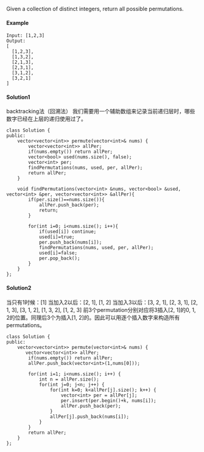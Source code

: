 Given a collection of distinct integers, return all possible permutations.

#### Example
```
Input: [1,2,3]
Output:
[
  [1,2,3],
  [1,3,2],
  [2,1,3],
  [2,3,1],
  [3,1,2],
  [3,2,1]
]
```

#### Solution1
backtracking法（回溯法）
我们需要用一个辅助数组来记录当前递归层时，哪些数字已经在上层的递归使用过了。
```
class Solution {
public:
    vector<vector<int>> permute(vector<int>& nums) {
        vector<vector<int>> allPer;
        if(nums.empty()) return allPer;
        vector<bool> used(nums.size(), false);
        vector<int> per;
        findPermutations(nums, used, per, allPer);
        return allPer;
    }
    
    void findPermutations(vector<int> &nums, vector<bool> &used, vector<int> &per, vector<vector<int>> &allPer){
        if(per.size()==nums.size()){
            allPer.push_back(per);
            return;
        }
        
        for(int i=0; i<nums.size(); i++){
            if(used[i]) continue;
            used[i]=true;
            per.push_back(nums[i]);
            findPermutations(nums, used, per, allPer);
            used[i]=false;
            per.pop_back();
        }
    }
};
```

#### Solution2
当只有1时候：[1]
当加入2以后：[2, 1], [1, 2]
当加入3以后：[3, 2, 1], [2, 3, 1], [2, 1, 3], [3, 1, 2], [1, 3, 2], [1, 2, 3]
前3个permutation分别对应将3插入[2, 1]的0, 1, 2的位置。同理后3个为插入[1, 2]的。因此可以用逐个插入数字来构造所有permutations。
```
class Solution {
public:
    vector<vector<int>> permute(vector<int>& nums) {
       vector<vector<int>> allPer;
        if(nums.empty()) return allPer;
        allPer.push_back(vector<int>(1,nums[0]));
        
        for(int i=1; i<nums.size(); i++) {
            int n = allPer.size();
            for(int j=0; j<n; j++) {
                for(int k=0; k<allPer[j].size(); k++) {
                    vector<int> per = allPer[j];
                    per.insert(per.begin()+k, nums[i]);
                    allPer.push_back(per);
                }
                allPer[j].push_back(nums[i]);
            }
        }
        return allPer;
    }
};
```
